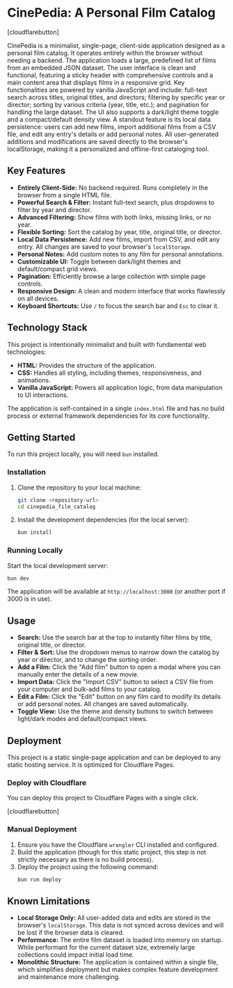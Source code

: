 # CinePedia: A Personal Film Catalog

[cloudflarebutton]

CinePedia is a minimalist, single-page, client-side application designed as a personal film catalog. It operates entirely within the browser without needing a backend. The application loads a large, predefined list of films from an embedded JSON dataset. The user interface is clean and functional, featuring a sticky header with comprehensive controls and a main content area that displays films in a responsive grid. Key functionalities are powered by vanilla JavaScript and include: full-text search across titles, original titles, and directors; filtering by specific year or director; sorting by various criteria (year, title, etc.); and pagination for handling the large dataset. The UI also supports a dark/light theme toggle and a compact/default density view. A standout feature is its local data persistence: users can add new films, import additional films from a CSV file, and edit any entry's details or add personal notes. All user-generated additions and modifications are saved directly to the browser's localStorage, making it a personalized and offline-first cataloging tool.

## Key Features

- **Entirely Client-Side:** No backend required. Runs completely in the browser from a single HTML file.
- **Powerful Search & Filter:** Instant full-text search, plus dropdowns to filter by year and director.
- **Advanced Filtering:** Show films with both links, missing links, or no year.
- **Flexible Sorting:** Sort the catalog by year, title, original title, or director.
- **Local Data Persistence:** Add new films, import from CSV, and edit any entry. All changes are saved to your browser's `localStorage`.
- **Personal Notes:** Add custom notes to any film for personal annotations.
- **Customizable UI:** Toggle between dark/light themes and default/compact grid views.
- **Pagination:** Efficiently browse a large collection with simple page controls.
- **Responsive Design:** A clean and modern interface that works flawlessly on all devices.
- **Keyboard Shortcuts:** Use `/` to focus the search bar and `Esc` to clear it.

## Technology Stack

This project is intentionally minimalist and built with fundamental web technologies:

- **HTML:** Provides the structure of the application.
- **CSS:** Handles all styling, including themes, responsiveness, and animations.
- **Vanilla JavaScript:** Powers all application logic, from data manipulation to UI interactions.

The application is self-contained in a single `index.html` file and has no build process or external framework dependencies for its core functionality.

## Getting Started

To run this project locally, you will need `bun` installed.

### Installation

1.  Clone the repository to your local machine:
    ```bash
    git clone <repository-url>
    cd cinepedia_film_catalog
    ```

2.  Install the development dependencies (for the local server):
    ```bash
    bun install
    ```

### Running Locally

Start the local development server:

```bash
bun dev
```

The application will be available at `http://localhost:3000` (or another port if 3000 is in use).

## Usage

- **Search:** Use the search bar at the top to instantly filter films by title, original title, or director.
- **Filter & Sort:** Use the dropdown menus to narrow down the catalog by year or director, and to change the sorting order.
- **Add a Film:** Click the "Add film" button to open a modal where you can manually enter the details of a new movie.
- **Import Data:** Click the "Import CSV" button to select a CSV file from your computer and bulk-add films to your catalog.
- **Edit a Film:** Click the "Edit" button on any film card to modify its details or add personal notes. All changes are saved automatically.
- **Toggle View:** Use the theme and density buttons to switch between light/dark modes and default/compact views.

## Deployment

This project is a static single-page application and can be deployed to any static hosting service. It is optimized for Cloudflare Pages.

### Deploy with Cloudflare

You can deploy this project to Cloudflare Pages with a single click.

[cloudflarebutton]

### Manual Deployment

1.  Ensure you have the Cloudflare `wrangler` CLI installed and configured.
2.  Build the application (though for this static project, this step is not strictly necessary as there is no build process).
3.  Deploy the project using the following command:
    ```bash
    bun run deploy
    ```

## Known Limitations

- **Local Storage Only:** All user-added data and edits are stored in the browser's `localStorage`. This data is not synced across devices and will be lost if the browser data is cleared.
- **Performance:** The entire film dataset is loaded into memory on startup. While performant for the current dataset size, extremely large collections could impact initial load time.
- **Monolithic Structure:** The application is contained within a single file, which simplifies deployment but makes complex feature development and maintenance more challenging.